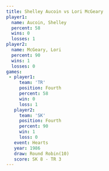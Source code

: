 ```yaml
---
title: Shelley Aucoin vs Lori McGeary
player1:               
  name: Aucoin, Shelley
  percent: 58          
  wins: 0              
  losses: 1            
player2:               
  name: McGeary, Lori  
  percent: 90          
  wins: 1              
  losses: 0            
games:
 - player1:          
     team: 'TR'      
     position: Fourth
     percent: 58     
     win: 0          
     loss: 1         
   player2:          
     team: 'SK'      
     position: Fourth
     percent: 90     
     win: 1          
     loss: 0         
   event: Hearts        
   year: 1986           
   draw: Round Robin(10)
   score: SK 8 - TR 3   
---
```

